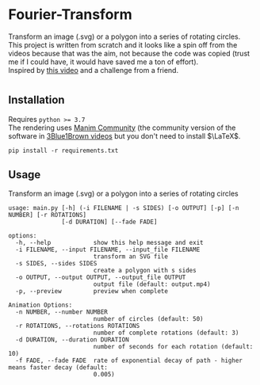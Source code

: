 # Fourier-Transform
Transform an image (.svg) or a polygon into a series of rotating circles.  
This project is written from scratch and it looks like a spin off from the videos because that was the aim, not because the code was copied (trust me if I could have, it would have saved me a ton of effort).  
Inspired by [this video](https://www.youtube.com/watch?v=-qgreAUpPwM) and a challenge from a friend.

#

## Installation
Requires `python >= 3.7`  
The rendering uses [Manim Community](https://github.com/manimCommunity/manim) (the community version of the software in [3Blue1Brown videos](https://www.youtube.com/c/3blue1brown) but you don't need to install $\LaTeX$.

```
pip install -r requirements.txt
```

## Usage
Transform an image (.svg) or a polygon into a series of rotating circles

```
usage: main.py [-h] (-i FILENAME | -s SIDES) [-o OUTPUT] [-p] [-n NUMBER] [-r ROTATIONS]
               [-d DURATION] [--fade FADE]

options:
  -h, --help            show this help message and exit
  -i FILENAME, --input FILENAME, --input_file FILENAME
                        transform an SVG file
  -s SIDES, --sides SIDES
                        create a polygon with s sides
  -o OUTPUT, --output OUTPUT, --output_file OUTPUT
                        output file (default: output.mp4)
  -p, --preview         preview when complete

Animation Options:
  -n NUMBER, --number NUMBER
                        number of circles (default: 50)
  -r ROTATIONS, --rotations ROTATIONS
                        number of complete rotations (default: 3)
  -d DURATION, --duration DURATION
                        number of seconds for each rotation (default: 10)
  -f FADE, --fade FADE  rate of exponential decay of path - higher means faster decay (default:       
                        0.005)
```
